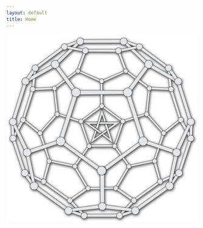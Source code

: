 ```yaml
---
layout: default
title: Home
---  
```


<div>
  <img src="/public/SphericalWaveC60.png" alt="Your Image" class="center-image">
</div>